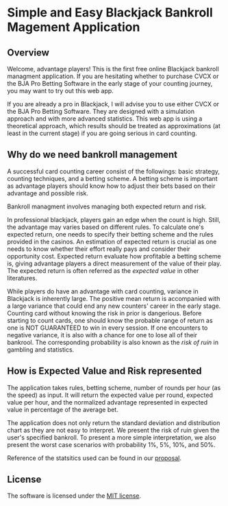 # Simple and Easy Blackjack Bankroll Magement Application

## Overview

Welcome, advantage players! This is the first free online Blackjack bankroll managment application. If you are hesitating whether to purchase CVCX or the BJA Pro Betting Software in the early stage of your counting journey, you may want to try out this web app.

If you are already a pro in Blackjack, I will advise you to use either CVCX or the BJA Pro Betting Software. They are designed with a simulation approach and with more advanced statistics. This web app is using a theoretical approach, which results should be treated as approximations (at least in the current stage) if you are going serious in card counting.

## Why do we need bankroll management

A successful card counting career consist of the followings: basic strategy, counting techniques, and a betting scheme. A betting scheme is important as advantage players should know how to adjust their bets based on their advantage and possible risk.

Bankroll managment involves managing both expected return and risk.

In professional blackjack, players gain an edge when the count is high. Still, the advantage may varies based on different rules. To calculate one's expected return, one needs to specify their betting scheme and the rules provided in the casinos. An estimation of expected return is crucial as one needs to know whether their effort really pays and consider their opportunity cost. Expected return evaluate how profitable a betting scheme is, giving advantage players a direct measurement of the value of their play. The expected return is often referred as the *expected value* in other literatures.

While players do have an advantage with card counting, variance in Blackjack is inherently large. The positive mean return is accompanied with a large variance that could end any new counters' career in the early stage. Counting card without knowing the risk in prior is dangerious. Before starting to count cards, one should know the probable range of return as one is NOT GUARANTEED to win in every session. If one encounters to negative variance, it is also with a chance for one to lose all of their bankrool. The corresponding probability is also known as the *risk of ruin* in gambling and statistics.

## How is Expected Value and Risk represented

The application takes rules, betting scheme, number of rounds per hour (as the speed) as input. It will return the expected value per round, expected value per hour, and the normalized advantage represented in expected value in percentage of the average bet.

The application does not only return the standard deviation and distribution chart as they are not easy to interpret. We present the risk of ruin given the user's specified bankroll. To present a more simple interpretation, we also present the worst case scenarios with probability 1%, 5%, 10%, and 50%.

Reference of the statsitics used can be found in our [proposal](proposal.md).

## License

The software is licensed under the [MIT license](LICENSE).
